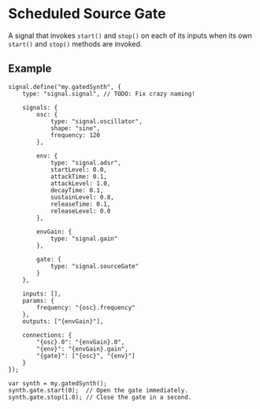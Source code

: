 # Scheduled Source Gate

A signal that invokes <code>start()</code> and <code>stop()</code> on each of its inputs when its own <code>start()</code> and <code>stop()</code> methods are invoked.

## Example

    signal.define("my.gatedSynth", {
        type: "signal.signal", // TODO: Fix crazy naming!

        signals: {
            osc: {
                type: "signal.oscillator",
                shape: "sine",
                frequency: 120
            },

            env: {
                type: "signal.adsr",
                startLevel: 0.0,
                attackTime: 0.1,
                attackLevel: 1.0,
                decayTime: 0.1,
                sustainLevel: 0.8,
                releaseTime: 0.1,
                releaseLevel: 0.0
            },

            envGain: {
                type: "signal.gain"
            },

            gate: {
                type: "signal.sourceGate"
            }
        },

        inputs: [],
        params: {
            frequency: "{osc}.frequency"
        },
        outputs: ["{envGain}"],

        connections: {
            "{osc}.0": "{envGain}.0",
            "{env}": "{envGain}.gain",
            "{gate}": ["{osc}", "{env}"]
        }
    });

    var synth = my.gatedSynth();
    synth.gate.start(0);  // Open the gate immediately.
    synth.gate.stop(1.0); // Close the gate in a second.
